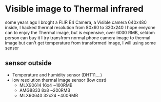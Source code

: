 # Visible image to Thermal infrared
some years ago I broght a FLIR E4 Camera, a Visible camera 640x480 inside, I hacked thermal resolution from 80x60 to 320x240
I hope eveyone can to enjoy the Thermal image, but is expensive, over 6000 RMB, seldom person can buy it
I try transfrom normal phone camera image to thermal image
but can't get temperature from transformed image, I will using some sensor
## sensor outside
* Temperature and humidity sensor (DHT11,...)
* low resolution thermal image sensor (low cost)
  * MLX90614 16x4 ~100RMB
  * AMG8833 8x8 ~200RMB
  * MLX90640 32x24 ~400RMB
